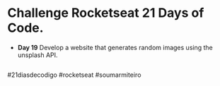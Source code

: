 # Challenge Rocketseat 21 Days of Code.
* **Day 19** Develop a website that generates random images using the unsplash API.
<div align ="center">
  <img src="https://github.com/LaylaVentillari/challenge-21-days-of-code/blob/453c09fa268aa375e44d5611975b2d7f2dc65817/gallery-random-unsplash/assets/unsp.gif" alt="">
 
</div>

#21diasdecodigo #rocketseat #soumarmiteiro
